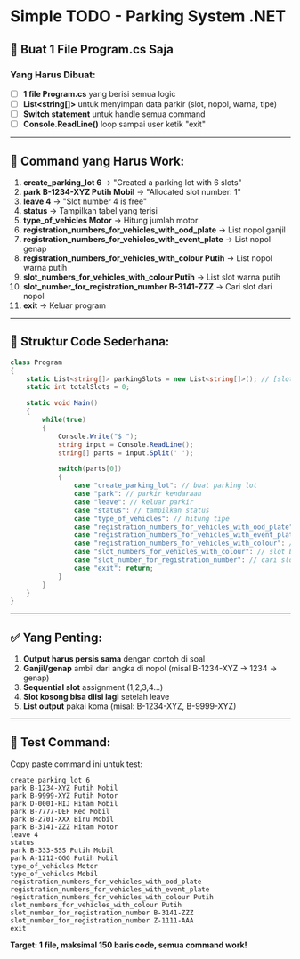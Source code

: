# Simple TODO - Parking System .NET

## 🎯 Buat 1 File Program.cs Saja

### Yang Harus Dibuat:

- [ ] **1 file Program.cs** yang berisi semua logic
- [ ] **List<string[]>** untuk menyimpan data parkir (slot, nopol, warna, tipe)
- [ ] **Switch statement** untuk handle semua command
- [ ] **Console.ReadLine()** loop sampai user ketik "exit"

---

## 📝 Command yang Harus Work:

1. **create_parking_lot 6** → "Created a parking lot with 6 slots"
2. **park B-1234-XYZ Putih Mobil** → "Allocated slot number: 1"
3. **leave 4** → "Slot number 4 is free"
4. **status** → Tampilkan tabel yang terisi
5. **type_of_vehicles Motor** → Hitung jumlah motor
6. **registration_numbers_for_vehicles_with_ood_plate** → List nopol ganjil
7. **registration_numbers_for_vehicles_with_event_plate** → List nopol genap
8. **registration_numbers_for_vehicles_with_colour Putih** → List nopol warna putih
9. **slot_numbers_for_vehicles_with_colour Putih** → List slot warna putih
10. **slot_number_for_registration_number B-3141-ZZZ** → Cari slot dari nopol
11. **exit** → Keluar program

---

## 🔧 Struktur Code Sederhana:

```csharp
class Program
{
    static List<string[]> parkingSlots = new List<string[]>(); // [slot, nopol, warna, tipe]
    static int totalSlots = 0;

    static void Main()
    {
        while(true)
        {
            Console.Write("$ ");
            string input = Console.ReadLine();
            string[] parts = input.Split(' ');

            switch(parts[0])
            {
                case "create_parking_lot": // buat parking lot
                case "park": // parkir kendaraan
                case "leave": // keluar parkir
                case "status": // tampilkan status
                case "type_of_vehicles": // hitung tipe
                case "registration_numbers_for_vehicles_with_ood_plate": // nopol ganjil
                case "registration_numbers_for_vehicles_with_event_plate": // nopol genap
                case "registration_numbers_for_vehicles_with_colour": // nopol by warna
                case "slot_numbers_for_vehicles_with_colour": // slot by warna
                case "slot_number_for_registration_number": // cari slot
                case "exit": return;
            }
        }
    }
}
```

---

## ✅ Yang Penting:

1. **Output harus persis sama** dengan contoh di soal
2. **Ganjil/genap** ambil dari angka di nopol (misal B-1234-XYZ → 1234 → genap)
3. **Sequential slot** assignment (1,2,3,4...)
4. **Slot kosong bisa diisi lagi** setelah leave
5. **List output** pakai koma (misal: B-1234-XYZ, B-9999-XYZ)

---

## 🚀 Test Command:

Copy paste command ini untuk test:

```
create_parking_lot 6
park B-1234-XYZ Putih Mobil
park B-9999-XYZ Putih Motor
park D-0001-HIJ Hitam Mobil
park B-7777-DEF Red Mobil
park B-2701-XXX Biru Mobil
park B-3141-ZZZ Hitam Motor
leave 4
status
park B-333-SSS Putih Mobil
park A-1212-GGG Putih Mobil
type_of_vehicles Motor
type_of_vehicles Mobil
registration_numbers_for_vehicles_with_ood_plate
registration_numbers_for_vehicles_with_event_plate
registration_numbers_for_vehicles_with_colour Putih
slot_numbers_for_vehicles_with_colour Putih
slot_number_for_registration_number B-3141-ZZZ
slot_number_for_registration_number Z-1111-AAA
exit
```

**Target: 1 file, maksimal 150 baris code, semua command work!**
